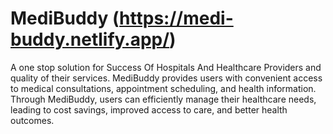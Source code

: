 # MediBuddy (https://medi-buddy.netlify.app/)
A one stop solution for Success Of Hospitals And Healthcare Providers and quality of their services. MediBuddy provides users with convenient access to medical consultations, appointment scheduling, and health information. Through MediBuddy, users can efficiently manage their healthcare needs, leading to cost savings, improved access to care, and better health outcomes.
